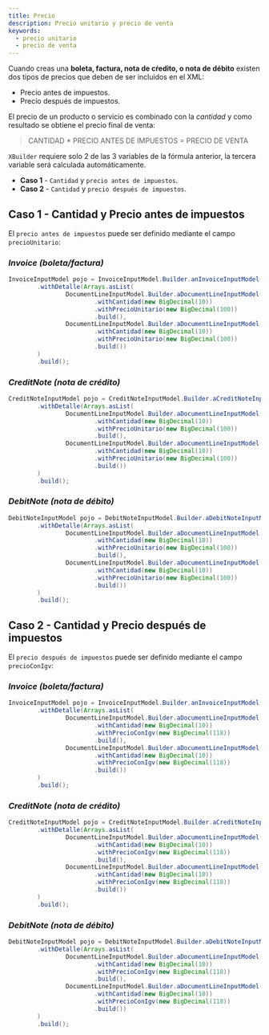```yaml
---
title: Precio
description: Precio unitario y precio de venta
keywords:
  - precio unitario
  - precio de venta
---
```


Cuando creas una **boleta, factura, nota de cŕedito, o nota de débito** existen dos tipos de precios que deben de ser incluidos en el XML:

- Precio antes de impuestos.
- Precio después de impuestos.

El precio de un producto o servicio es combinado con la _cantidad_ y como resultado se obtiene el precio final de venta:

> CANTIDAD \* PRECIO ANTES DE IMPUESTOS = PRECIO DE VENTA

`XBuilder` requiere solo 2 de las 3 variables de la fórmula anterior, la tercera variable será calculada automáticamente.

- **Caso 1** - `Cantidad` y `precio antes de impuestos`.
- **Caso 2** - `Cantidad` y `precio después de impuestos`.

## Caso 1 - Cantidad y Precio antes de impuestos

El `precio antes de impuestos` puede ser definido mediante el campo `precioUnitario`:

### _Invoice (boleta/factura)_

```java {4,5,8,9}
InvoiceInputModel pojo = InvoiceInputModel.Builder.anInvoiceInputModel()
        .withDetalle(Arrays.asList(
                DocumentLineInputModel.Builder.aDocumentLineInputModel()
                        .withCantidad(new BigDecimal(10))
                        .withPrecioUnitario(new BigDecimal(100))
                        .build(),
                DocumentLineInputModel.Builder.aDocumentLineInputModel()
                        .withCantidad(new BigDecimal(10))
                        .withPrecioUnitario(new BigDecimal(100))
                        .build())
        )
        .build();
```

### _CreditNote (nota de crédito)_

```java {4,5,8,9}
CreditNoteInputModel pojo = CreditNoteInputModel.Builder.aCreditNoteInputModel()
        .withDetalle(Arrays.asList(
                DocumentLineInputModel.Builder.aDocumentLineInputModel()
                        .withCantidad(new BigDecimal(10))
                        .withPrecioUnitario(new BigDecimal(100))
                        .build(),
                DocumentLineInputModel.Builder.aDocumentLineInputModel()
                        .withCantidad(new BigDecimal(10))
                        .withPrecioUnitario(new BigDecimal(100))
                        .build())
        )
        .build();
```

### _DebitNote (nota de débito)_

```java {4,5,8,9}
DebitNoteInputModel pojo = DebitNoteInputModel.Builder.aDebitNoteInputModel()
        .withDetalle(Arrays.asList(
                DocumentLineInputModel.Builder.aDocumentLineInputModel()
                        .withCantidad(new BigDecimal(10))
                        .withPrecioUnitario(new BigDecimal(100))
                        .build(),
                DocumentLineInputModel.Builder.aDocumentLineInputModel()
                        .withCantidad(new BigDecimal(10))
                        .withPrecioUnitario(new BigDecimal(100))
                        .build())
        )
        .build();
```

## Caso 2 - Cantidad y Precio después de impuestos

El `precio después de impuestos` puede ser definido mediante el campo `precioConIgv`:

### _Invoice (boleta/factura)_

```java {4,5,8,9}
InvoiceInputModel pojo = InvoiceInputModel.Builder.anInvoiceInputModel()
        .withDetalle(Arrays.asList(
                DocumentLineInputModel.Builder.aDocumentLineInputModel()
                        .withCantidad(new BigDecimal(10))
                        .withPrecioConIgv(new BigDecimal(118))
                        .build(),
                DocumentLineInputModel.Builder.aDocumentLineInputModel()
                        .withCantidad(new BigDecimal(10))
                        .withPrecioConIgv(new BigDecimal(118))
                        .build())
        )
        .build();
```

### _CreditNote (nota de crédito)_

```java {4,5,8,9}
CreditNoteInputModel pojo = CreditNoteInputModel.Builder.aCreditNoteInputModel()
        .withDetalle(Arrays.asList(
                DocumentLineInputModel.Builder.aDocumentLineInputModel()
                        .withCantidad(new BigDecimal(10))
                        .withPrecioConIgv(new BigDecimal(118))
                        .build(),
                DocumentLineInputModel.Builder.aDocumentLineInputModel()
                        .withCantidad(new BigDecimal(10))
                        .withPrecioConIgv(new BigDecimal(118))
                        .build())
        )
        .build();
```

### _DebitNote (nota de débito)_

```java {4,5,8,9}
DebitNoteInputModel pojo = DebitNoteInputModel.Builder.aDebitNoteInputModel()
        .withDetalle(Arrays.asList(
                DocumentLineInputModel.Builder.aDocumentLineInputModel()
                        .withCantidad(new BigDecimal(10))
                        .withPrecioConIgv(new BigDecimal(118))
                        .build(),
                DocumentLineInputModel.Builder.aDocumentLineInputModel()
                        .withCantidad(new BigDecimal(10))
                        .withPrecioConIgv(new BigDecimal(118))
                        .build())
        )
        .build();
```
